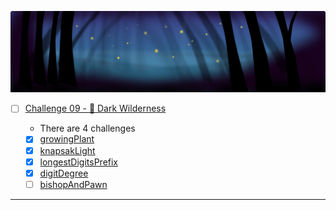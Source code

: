 ![arcade-intro-09-dark-wilderness](arcade-intro-09-dark-wilderness.png?raw=true "arcade-intro-09-dark-wilderness.png")

- [ ] [Challenge 09 - 🔗 Dark Wilderness]()

  - There are 4 challenges
  - [x] [growingPlant]()
  - [x] [knapsakLight]()
  - [x] [longestDigitsPrefix]()
  - [x] [digitDegree]()
  - [ ] [bishopAndPawn]()

-------------
